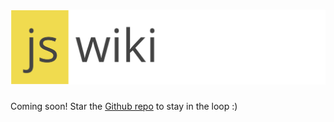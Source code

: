 # ![JS Wiki](logo_white_long.png)

Coming soon! Star the [Github repo](https://github.com/gothinkster/jswiki/) to stay in the loop :)


